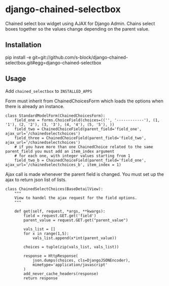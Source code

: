 django-chained-selectbox
========================

Chained select box widget using AJAX for Django Admin. Chains select boxes together so the values change depending on the parent value.

Installation
------------

pip install -e git+git://github.com/s-block/django-chained-selectbox.git#egg=django-chained-selectbox


Usage
-----

Add `chained_selectbox` to `INSTALLED_APPS`

Form must inherit from ChainedChoicesForm which loads the options when there is already an instance.

    class StandardModelForm(ChainedChoicesForm):
        field_one = forms.ChoiceField(choices=(('', '------------'), (1, '1'), (2, '2'), (3, '3'), (4, '4'), (5, '5'), ))
        field_two = ChainedChoiceField(parent_field='field_one', ajax_url='/chainedselectchoices')
        field_three = ChainedChoiceField(parent_field='field_two', ajax_url='/chainedselectchoices')
        # if you have more than one ChainedChoice related to the same parent_field you must add an item_index argument
        # for each one, with integer values starting from 1
        field_two_b = ChainedChoiceField(parent_field='field_one', ajax_url='/chainedselectchoices_b', item_index = 1)


Ajax call is made whenever the parent field is changed. You must set up the ajax to return json list of lists.

    class ChainedSelectChoices(BaseDetailView):
        """
        View to handel the ajax request for the field options.
        """

        def get(self, request, *args, **kwargs):
            field = request.GET.get('field')
            parent_value = request.GET.get("parent_value")

            vals_list = []
            for x in range(1,5):
                vals_list.append(x*int(parent_value))

            choices = tuple(zip(vals_list, vals_list))

            response = HttpResponse(
                json.dumps(choices, cls=DjangoJSONEncoder),
                mimetype='application/javascript'
            )
            add_never_cache_headers(response)
            return response

